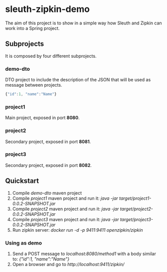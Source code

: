 # sleuth-zipkin-demo
The aim of this project is to show in a simple way how Sleuth and Zipkin can work into a Spring project. 

## Subprojects
It is composed by four different subprojects.

### demo-dto
DTO project to include the description of the JSON that will be used as message between projects.

```javascript
{"id":1, "name":"Name"}
```

### project1
Main project, exposed in port __8080__.

### project2
Secondary project, exposed in port __8081__.

### project3
Secondary project, exposed in port __8082__.

## Quickstart
1. Compile _demo-dto_ maven project
1. Compile _project1_ maven project and run it: _java -jar target/project1-0.0.2-SNAPSHOT.jar_
1. Compile _project2_ maven project and run it: _java -jar target/project2-0.0.2-SNAPSHOT.jar_
1. Compile _project3_ maven project and run it: _java -jar target/project3-0.0.2-SNAPSHOT.jar_
1. Run zipkin server: _docker run -d -p 9411:9411 openzipkin/zipkin_

### Using as demo
1. Send a POST message to _localhost:8080/method1_ with a body similar to: _{"id":1, "name":"Name"}_
1. Open a browser and go to _http://localhost:9411/zipkin/_
